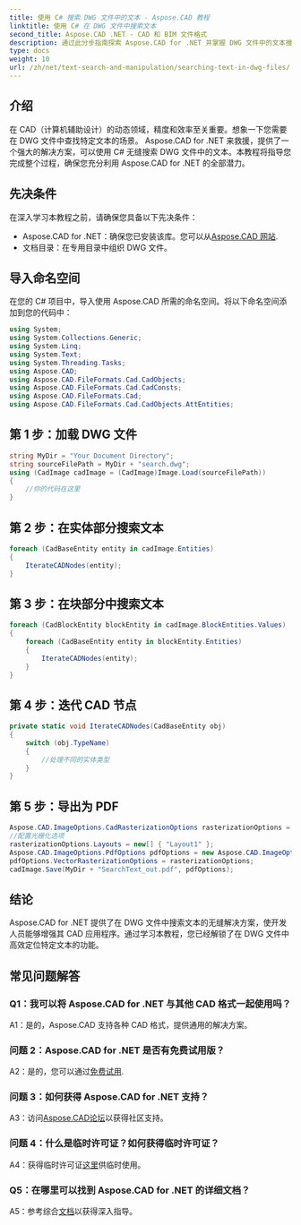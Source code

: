 ```yaml
---
title: 使用 C# 搜索 DWG 文件中的文本 - Aspose.CAD 教程
linktitle: 使用 C# 在 DWG 文件中搜索文本
second_title: Aspose.CAD .NET - CAD 和 BIM 文件格式
description: 通过此分步指南探索 Aspose.CAD for .NET 并掌握 DWG 文件中的文本搜索。立即增强您的 CAD 应用程序！
type: docs
weight: 10
url: /zh/net/text-search-and-manipulation/searching-text-in-dwg-files/
---
```

## 介绍

在 CAD（计算机辅助设计）的动态领域，精度和效率至关重要。想象一下您需要在 DWG 文件中查找特定文本的场景。 Aspose.CAD for .NET 来救援，提供了一个强大的解决方案，可以使用 C# 无缝搜索 DWG 文件中的文本。本教程将指导您完成整个过程，确保您充分利用 Aspose.CAD for .NET 的全部潜力。

## 先决条件

在深入学习本教程之前，请确保您具备以下先决条件：
-  Aspose.CAD for .NET：确保您已安装该库。您可以从[Aspose.CAD 网站](https://releases.aspose.com/cad/net/).
- 文档目录：在专用目录中组织 DWG 文件。

## 导入命名空间

在您的 C# 项目中，导入使用 Aspose.CAD 所需的命名空间。将以下命名空间添加到您的代码中：

```csharp
using System;
using System.Collections.Generic;
using System.Linq;
using System.Text;
using System.Threading.Tasks;
using Aspose.CAD;
using Aspose.CAD.FileFormats.Cad.CadObjects;
using Aspose.CAD.FileFormats.Cad.CadConsts;
using Aspose.CAD.FileFormats.Cad;
using Aspose.CAD.FileFormats.Cad.CadObjects.AttEntities;
```

## 第 1 步：加载 DWG 文件

```csharp
string MyDir = "Your Document Directory";
string sourceFilePath = MyDir + "search.dwg";
using (CadImage cadImage = (CadImage)Image.Load(sourceFilePath))
{
    //你的代码在这里
}
```

## 第 2 步：在实体部分搜索文本

```csharp
foreach (CadBaseEntity entity in cadImage.Entities)
{
    IterateCADNodes(entity);
}
```

## 第 3 步：在块部分中搜索文本

```csharp
foreach (CadBlockEntity blockEntity in cadImage.BlockEntities.Values)
{
    foreach (CadBaseEntity entity in blockEntity.Entities)
    {
        IterateCADNodes(entity);
    }
}
```

## 第 4 步：迭代 CAD 节点

```csharp
private static void IterateCADNodes(CadBaseEntity obj)
{
    switch (obj.TypeName)
    {
        //处理不同的实体类型
    }
}
```

## 第 5 步：导出为 PDF

```csharp
Aspose.CAD.ImageOptions.CadRasterizationOptions rasterizationOptions = new Aspose.CAD.ImageOptions.CadRasterizationOptions();
//配置光栅化选项
rasterizationOptions.Layouts = new[] { "Layout1" };
Aspose.CAD.ImageOptions.PdfOptions pdfOptions = new Aspose.CAD.ImageOptions.PdfOptions();
pdfOptions.VectorRasterizationOptions = rasterizationOptions;
cadImage.Save(MyDir + "SearchText_out.pdf", pdfOptions);
```

## 结论

Aspose.CAD for .NET 提供了在 DWG 文件中搜索文本的无缝解决方案，使开发人员能够增强其 CAD 应用程序。通过学习本教程，您已经解锁了在 DWG 文件中高效定位特定文本的功能。

## 常见问题解答

### Q1：我可以将 Aspose.CAD for .NET 与其他 CAD 格式一起使用吗？

A1：是的，Aspose.CAD 支持各种 CAD 格式，提供通用的解决方案。

### 问题 2：Aspose.CAD for .NET 是否有免费试用版？

 A2：是的，您可以通过[免费试用](https://releases.aspose.com/).

### 问题 3：如何获得 Aspose.CAD for .NET 支持？

 A3：访问[Aspose.CAD论坛](https://forum.aspose.com/c/cad/19)以获得社区支持。

### 问题 4：什么是临时许可证？如何获得临时许可证？

 A4：获得临时许可证[这里](https://purchase.aspose.com/temporary-license/)供临时使用。

### Q5：在哪里可以找到 Aspose.CAD for .NET 的详细文档？

 A5：参考综合[文档](https://reference.aspose.com/cad/net/)以获得深入指导。